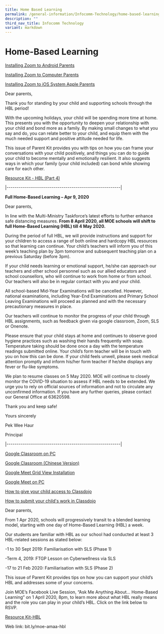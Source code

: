 ```yaml
---
title: Home Based Learning
permalink: /general-information/Infocomm-Technology/home-based-learning/
description: ""
third_nav_title: Infocomm Technology
variant: markdown
---
```

# Home-Based Learning

[Installing Zoom to Android Parents](/files/Installing-Zoom-to-Android_Parents.pdf)

[Installing Zoom to Computer Parents](/files/Installing-Zoom-to-Computer_Parents.pdf)

[Installing Zoom to iOS System Apple Parents ](/files/Installing-Zoom-to-iOS-System-Apple_Parents.pdf)

Dear parents,

Thank you for standing by your child and supporting schools through the HBL period!

With the upcoming holidays, your child will be spending more time at home. This presents you with the opportunity to deepen your relationship with your child and bond more as a family. By making small changes to what you say and do, you can relate better to your child, and equip them with the much needed support and positive attitude needed for life.

This issue of Parent Kit provides you with tips on how you can frame your conversations with your child positively, and things you can do to guide your child to become mentally and emotionally resilient. It also suggests ways in which your family (your child included) can bond while showing care for each other.

[Resource Kit - HBL (Part 4)](/files/Resource-Kit-HBL-Part-4.pdf)

|----------------------------------------------------------|

**Full Home-Based Learning – Apr 9, 2020**

Dear parents,

In line with the Multi-Ministry Taskforce’s latest efforts to further enhance safe distancing measures. **From 8 April 2020, all MOE schools will shift to full Home-Based Learning (HBL) till 4 May 2020.**

During the period of full HBL, we will provide instructions and support for your children to access a range of both online and hardcopy HBL resources so that learning can continue. Your child’s teachers will inform you of this week’s teaching plan by 3pm tomorrow and subsequent teaching plan on a previous Saturday (before 3pm).

If your child needs learning or emotional support, he/she can approach our teachers and other school personnel such as our allied educators and school counsellors, who will continue to work from home or from school. Our teachers will also be in regular contact with you and your child.

All school-based Mid-Year Examinations will be cancelled. However, national examinations, including Year-End Examinations and Primary School Leaving Examinations will proceed as planned and with the necessary precautionary measures in place.

Our teachers will continue to monitor the progress of your child through HBL assignments, such as feedback given via google classroom, Zoom, SLS or Onenote.

Please ensure that your child stays at home and continues to observe good hygiene practices such as washing their hands frequently with soap. Temperature taking should be done once a day with the temperature readings submitted online. Your child’s form teacher will be in touch with you on how this can be done. If your child feels unwell, please seek medical attention promptly and inform his/her form teacher if he/she displays any fever or flu-like symptoms.

We plan to resume classes on 5 May 2020. MOE will continue to closely monitor the COVID-19 situation to assess if HBL needs to be extended. We urge you to rely on official sources of information and not to circulate any unconfirmed information. If you have any further queries, please contact our General Office at 63620598.

Thank you and keep safe!

Yours sincerely

Pek Wee Haur

Principal

|----------------------------------------------------------|

[Google Classroom on PC](/files/Google-Classroom-on-PC-1.pdf)

[Google Classroom (Chinese Version)](/files/Google-Classroom-Zhi%20Nan_Admiralty-Pri.pdf)

[Google Meet Grid View Installation ](/files/Google-Meet-Grid-View-Installation.pdf)

[Google Meet on PC](/files/Google-Meet-on-PC.pdf)

[How to give your child access to Classdojo](/files/How-to-give-your-child-access-to-Classdojo.pdf)

[How to submit your child's work in Classdojo](/files/How-to-submit-your-childs-work-in-Classdojo.pdf)

Dear parents,

From 1 Apr 2020, schools will progressively transit to a blended learning model, starting with one day of Home-Based Learning (HBL) a week.

Our students are familiar with HBL as our school had conducted at least 3 HBL-related sessions as stated below:

-1 to 30 Sept 2019: Familiarisation with SLS (Phase 1)

-Term 4, 2019: FTGP Lesson on Cyberwellness via SLS

-17 to 21 Feb 2020: Familiarisation with SLS (Phase 2)

This issue of Parent Kit provides tips on how you can support your child’s HBL and addresses some of your concerns.

Join MOE’s Facebook Live Session, “Ask Me Anything About… Home-Based Learning” on 1 April 2020, 8pm, to learn more about what HBL really means and the role you can play in your child’s HBL. Click on the link below to RSVP.

[Resource Kit-HBL](/files/Resource-Kit-HBL.pdf)

Web link: bit.ly/moe-amaa-hbl